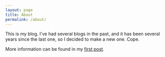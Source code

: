 ```yaml
---
layout: page
title: About
permalink: /about/
---
```


This is my blog. I've had several blogs in the past, and it has been several years since the last one, so I decided to make a new one. Cope.

More information can be found in my [first post](/2019/01/09/swab-the-deck/).
